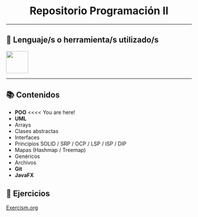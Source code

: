 <h1 align="center"> Repositorio Programación II</h1>

---

<h2>🔧 Lenguaje/s o herramienta/s utilizado/s</h2>

<p>
  <a href="https://skillicons.dev">
    <img src="https://skillicons.dev/icons?i=java&theme=dark" height="60" width="60"/>
  </a>
</p>

---

<h2>📚 Contenidos</h2>


- **POO** <<<< You are here!
- **UML**
- Arrays
- Clases abstractas
- Interfaces
- Principios SOLID / SRP / OCP / LSP / ISP / DIP
- Mapas (Hashmap / Treemap)
- Genéricos
- Archivos
- **Git**
- **JavaFX**

<h2>📖 Ejercicios</h2>

<a href="https://exercism.org/tracks/java">Exercism.org</a>
